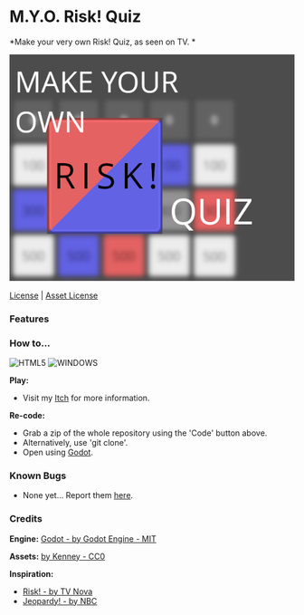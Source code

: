 # M.Y.O. Risk! Quiz

*Make your very own Risk! Quiz, as seen on TV. *

![Game screenshot](APP.png)

[License](https://github.com/FTEdianiaK/M.Y.O.-Risk-Quiz/blob/main/LICENSE) | [Asset License](https://creativecommons.org/publicdomain/zero/1.0/)

### Features


### How to...
![HTML5](https://img.shields.io/badge/HTML5-E34F26?style=for-the-badge) ![WINDOWS](https://img.shields.io/badge/WINDOWS-blue?style=for-the-badge)

**Play:**
- Visit my [Itch](https://edianiak.itch.io/lm) for more information.

**Re-code:**
- Grab a zip of the whole repository using the 'Code' button above.
- Alternatively, use 'git clone'.
- Open using [Godot](https://godotengine.org/).

### Known Bugs
- None yet... Report them [here](https://github.com/FTEdianiaK/library-parrotex/issues).

### Credits

**Engine:** [Godot - by Godot Engine - MIT](https://godotengine.org/)

**Assets:** [by Kenney - CC0](https://kenney.nl/assets)

**Inspiration:**
- [Risk! - by TV Nova](https://www.wikiwand.com/cs/Riskuj%21)
- [Jeopardy! - by NBC](https://www.jeopardy.com/)
